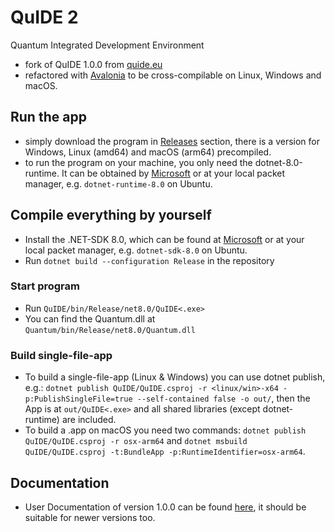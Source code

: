 # QuIDE 2

Quantum Integrated Development Environment

- fork of QuIDE 1.0.0 from [quide.eu](http://quide.eu/)
- refactored with [Avalonia](https://www.avaloniaui.net/) to be cross-compilable on Linux, Windows and macOS.

## Run the app

- simply download the program in [Releases](https://github.com/mnm-team/quide/releases) section, there is a version for Windows, Linux (amd64) and macOS (arm64) precompiled.
- to run the program on your machine, you only need the dotnet-8.0-runtime. It can be obtained by [Microsoft](https://dotnet.microsoft.com/en-us/download/dotnet/8.0) or at your local packet manager, e.g. `dotnet-runtime-8.0` on Ubuntu.

## Compile everything by yourself

- Install the .NET-SDK 8.0, which can be found at [Microsoft](https://dotnet.microsoft.com/en-us/download/dotnet/8.0) or at your local packet manager, e.g. `dotnet-sdk-8.0` on Ubuntu.
- Run `dotnet build --configuration Release` in the repository

### Start program

- Run `QuIDE/bin/Release/net8.0/QuIDE<.exe>`
- You can find the Quantum.dll at `Quantum/bin/Release/net8.0/Quantum.dll`

### Build single-file-app

- To build a single-file-app (Linux & Windows) you can use dotnet publish, e.g.: `dotnet publish QuIDE/QuIDE.csproj -r <linux/win>-x64 -p:PublishSingleFile=true --self-contained false -o out/`, then the App is at `out/QuIDE<.exe>` and all shared libraries (except dotnet-runtime) are included.
- To build a .app on macOS you need two commands: `dotnet publish QuIDE/QuIDE.csproj -r osx-arm64` and `dotnet msbuild QuIDE/QuIDE.csproj -t:BundleApp -p:RuntimeIdentifier=osx-arm64`.

## Documentation

- User Documentation of version 1.0.0 can be found [here](https://bitbucket.org/quide/quide/downloads/UserManual_EN.pdf), it should be suitable for newer versions too. 